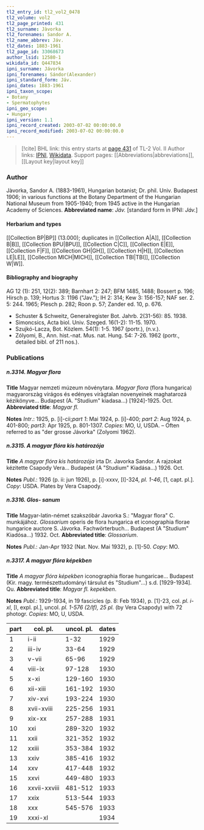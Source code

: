 ```yaml
---
tl2_entry_id: tl2_vol2_0478
tl2_volume: vol2
tl2_page_printed: 431
tl2_surname: Jàvorka
tl2_forenames: Sandor A.
tl2_name_abbrev: Jáv.
tl2_dates: 1883-1961
tl2_page_id: 33068673
author_lsid: 12580-1
wikidata_id: Q447834
ipni_surname: Jávorka
ipni_forenames: Sándor(Alexander)
ipni_standard_form: Jáv.
ipni_dates: 1883-1961
ipni_taxon_scope: 
- Botany
- Spermatophytes
ipni_geo_scope: 
- Hungary
ipni_version: 1.1
ipni_record_created: 2003-07-02 00:00:00.0
ipni_record_modified: 2003-07-02 00:00:00.0
---
```


> [!cite] BHL link: this entry starts at [page 431](https://www.biodiversitylibrary.org/page/33068673) of TL-2 Vol. II
> Author links: [IPNI](https://www.ipni.org/a/12580-1), [Wikidata](https://www.wikidata.org/wiki/Q447834). Support pages: [[Abbreviations|abbreviations]], [[Layout key|layout key]]

### Author

Jàvorka, Sandor A. (1883-1961), Hungarian botanist; Dr. phil. Univ. Budapest 1906; in various functions at the Botany Department of the Hungarian National Museum from 1905-1940; from 1945 active in the Hungarian Academy of Sciences. 
**Abbreviated name**: *Jáv.* \[standard form in IPNI: *Jáv.*\]

#### Herbarium and types

[[Collection BP|BP]] (13.000); duplicates in [[Collection A|A]], [[Collection B|B]], [[Collection BPU|BPU]], [[Collection C|C]], [[Collection E|E]], [[Collection F|F]], [[Collection GH|GH]], [[Collection H|H]], [[Collection LE|LE]], [[Collection MICH|MICH]], [[Collection TBI|TBI]], [[Collection W|W]].

#### Bibliography and biography

AG 12 (1): 251, 12(2): 389; Barnhart 2: 247; BFM 1485, 1488; Bossert p. 196; Hirsch p. 139; Hortus 3: 1196 ("Jav."); IH 2: 314; Kew 3: 156-157; NAF ser. 2. 5: 244. 1965; Plesch p. 282; Roon p. 57; Zander ed. 10, p. 676.
- Schuster & Schweitz, Generalregister Bot. Jahrb. 2(31-56): 85. 1938.
- Simoncsics, Acta biol. Univ. Szeged. 16(1-2): 11-15. 1970.
- Szujkó-Lacza, Bot. Közlem. 54(1): 1-5. 1967 (portr.), (n.v.).
- Zólyomi, B., Ann. hist.-nat. Mus. nat. Hung. 54: 7-26. 1962 (portr., detailed bibl. of 211 nos.).

### Publications

##### n.3314. Magyar flora

**Title**
Magyar nemzeti múzeum növénytara. *Magyar flora* (flora hungarica) magyarorszàg virágos és edényes viràgtalan novenyeinek maghatarozá kézikönyve... Budapest (A. "Studium" kiadasa...) \[1924\]-1925. Oct.
**Abbreviated title**: *Magyar fl.*

**Notes**
*Intr*.: 1925, p. \[i\]-cii;*part 1*: Mai 1924, p. \[i\]-400; *part 2*: Aug 1924, p. 401-800; *part3*: Apr 1925, p. 801-1307. *Copies*: MO, U, USDA. – Often referred to as "der grosse Jávorka" (Zolyomi 1962).

##### n.3315. A magyar flóra kis határozója

**Title**
*A magyar flóra kis határozója* irta Dr. Javorka Sandor. A rajzokat kézitette Csapody Vera... Budapest (A "Studium" Kiadása...) 1926. Oct.

**Notes**
*Publ*.: 1926 (p. ii: jun 1926), p. \[i\]-xxxv, \[I\]-324, *pl. 1-46*, \[1, capt. pl.\]. *Copy*: USDA. Plates by Vera Csapody.

##### n.3316. Glos- sanum

**Title**
Magyar-latin-német szakszóbár Javorka S.: "Magyar flora" C. munkájához. *Glossarium* operis de flora hungarica et iconographia florae hungarice auctore S. Jávorka. Fachwörterbuch... Budapest (A "Studium" Kiadósa...) 1932. Oct.
**Abbreviated title**: *Glossarium*.

**Notes**
*Publ*.: Jan-Apr 1932 (Nat. Nov. Mai 1932), p. \[1\]-50. *Copy*: MO.

##### n.3317. A magyar flóra képekben

**Title**
*A magyar flóra képekben* iconographia florae hungaricae... Budapest (Kir. magy. természettudományi társulut és "Studium"...) s.d. \[1929-1934\]. Qu.
**Abbreviated title**: *Magyar fl. kepekben*.

**Notes**
*Publ*.: 1929-1934, in 19 fascicles (p. 8: Feb 1934), p. \[1\]-23, col. *pl. i-xl*, \[I, expl. pl.\], uncol. *pl. 1-576 (2/lf), 25 pl.* (by Vera Csapody) with 72 photogr. *Copies*: MO, U, USDA.

|part	|col. pl.	|uncol. pl.	|dates	|
|---	|---	|---	|---	|
|1	|i-ii	|1-32	|1929	
|2	|iii-iv	|33-64	|1929	
|3	|v-vii	|65-96	|1929	
|4	|viii-ix	|97-128	|1930	
|5	|x-xi	|129-160	|1930	
|6	|xii-xiii	|161-192	|1930	
|7	|xiv-xvi	|193-224	|1930	
|8	|xvii-xviii	|225-256	|1931	
|9	|xix-xx	|257-288	|1931	
|10	|xxi	|289-320	|1932|
|11	|xxii	|321-352	|1932|
|12	|xxiii	|353-384	|1932|
|13	|xxiv	|385-416	|1932|
|14	|xxv	|417-448	|1932|
|15	|xxvi	|449-480	|1933|
|16	|xxvii-xxviii	|481-512	|1933|
|17	|xxix	|513-544	|1933|
|18	|xxx	|545-576	|1933|
|19	|xxxi-xl	|	|1934|

